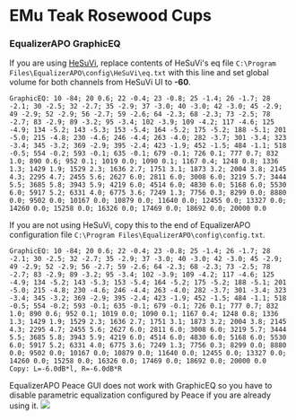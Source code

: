 # EMu Teak Rosewood Cups
### EqualizerAPO GraphicEQ
If you are using [HeSuVi](https://sourceforge.net/projects/hesuvi/), replace contents of HeSuVi's eq file `C:\Program Files\EqualizerAPO\config\HeSuVi\eq.txt` with this line and set global volume for both channels from HeSuVi UI to **-60**.
```
GraphicEQ: 10 -84; 20 0.6; 22 -0.4; 23 -0.8; 25 -1.4; 26 -1.7; 28 -2.1; 30 -2.5; 32 -2.7; 35 -2.9; 37 -3.0; 40 -3.0; 42 -3.0; 45 -2.9; 49 -2.9; 52 -2.9; 56 -2.7; 59 -2.6; 64 -2.3; 68 -2.3; 73 -2.5; 78 -2.7; 83 -2.9; 89 -3.2; 95 -3.4; 102 -3.9; 109 -4.2; 117 -4.6; 125 -4.9; 134 -5.2; 143 -5.3; 153 -5.4; 164 -5.2; 175 -5.2; 188 -5.1; 201 -5.0; 215 -4.8; 230 -4.6; 246 -4.4; 263 -4.0; 282 -3.7; 301 -3.4; 323 -3.4; 345 -3.2; 369 -2.9; 395 -2.4; 423 -1.9; 452 -1.5; 484 -1.1; 518 -0.5; 554 -0.2; 593 -0.1; 635 -0.1; 679 -0.1; 726 0.1; 777 0.7; 832 1.0; 890 0.6; 952 0.1; 1019 0.0; 1090 0.1; 1167 0.4; 1248 0.8; 1336 1.3; 1429 1.9; 1529 2.3; 1636 2.7; 1751 3.1; 1873 3.2; 2004 3.8; 2145 4.3; 2295 4.7; 2455 5.6; 2627 6.0; 2811 6.0; 3008 6.0; 3219 5.7; 3444 5.5; 3685 5.8; 3943 5.9; 4219 6.0; 4514 6.0; 4830 6.0; 5168 6.0; 5530 6.0; 5917 5.2; 6331 4.0; 6775 3.6; 7249 1.3; 7756 0.3; 8299 0.0; 8880 0.0; 9502 0.0; 10167 0.0; 10879 0.0; 11640 0.0; 12455 0.0; 13327 0.0; 14260 0.0; 15258 0.0; 16326 0.0; 17469 0.0; 18692 0.0; 20000 0.0
```
If you are not using HeSuVi, copy this to the end of EqualizerAPO configuration file `C:\Program Files\EqualizerAPO\config\config.txt`.
```
GraphicEQ: 10 -84; 20 0.6; 22 -0.4; 23 -0.8; 25 -1.4; 26 -1.7; 28 -2.1; 30 -2.5; 32 -2.7; 35 -2.9; 37 -3.0; 40 -3.0; 42 -3.0; 45 -2.9; 49 -2.9; 52 -2.9; 56 -2.7; 59 -2.6; 64 -2.3; 68 -2.3; 73 -2.5; 78 -2.7; 83 -2.9; 89 -3.2; 95 -3.4; 102 -3.9; 109 -4.2; 117 -4.6; 125 -4.9; 134 -5.2; 143 -5.3; 153 -5.4; 164 -5.2; 175 -5.2; 188 -5.1; 201 -5.0; 215 -4.8; 230 -4.6; 246 -4.4; 263 -4.0; 282 -3.7; 301 -3.4; 323 -3.4; 345 -3.2; 369 -2.9; 395 -2.4; 423 -1.9; 452 -1.5; 484 -1.1; 518 -0.5; 554 -0.2; 593 -0.1; 635 -0.1; 679 -0.1; 726 0.1; 777 0.7; 832 1.0; 890 0.6; 952 0.1; 1019 0.0; 1090 0.1; 1167 0.4; 1248 0.8; 1336 1.3; 1429 1.9; 1529 2.3; 1636 2.7; 1751 3.1; 1873 3.2; 2004 3.8; 2145 4.3; 2295 4.7; 2455 5.6; 2627 6.0; 2811 6.0; 3008 6.0; 3219 5.7; 3444 5.5; 3685 5.8; 3943 5.9; 4219 6.0; 4514 6.0; 4830 6.0; 5168 6.0; 5530 6.0; 5917 5.2; 6331 4.0; 6775 3.6; 7249 1.3; 7756 0.3; 8299 0.0; 8880 0.0; 9502 0.0; 10167 0.0; 10879 0.0; 11640 0.0; 12455 0.0; 13327 0.0; 14260 0.0; 15258 0.0; 16326 0.0; 17469 0.0; 18692 0.0; 20000 0.0
Copy: L=-6.0dB*l, R=-6.0dB*R
```
EqualizerAPO Peace GUI does not work with GraphicEQ so you have to disable parametric equalization configured by Peace if you are already using it.
![](https://raw.githubusercontent.com/jaakkopasanen/AutoEq/master/results/Headphone.com/innerfidelity/onear/EMu%20Teak%20Rosewood%20Cups/EMu%20Teak%20Rosewood%20Cups.png)
